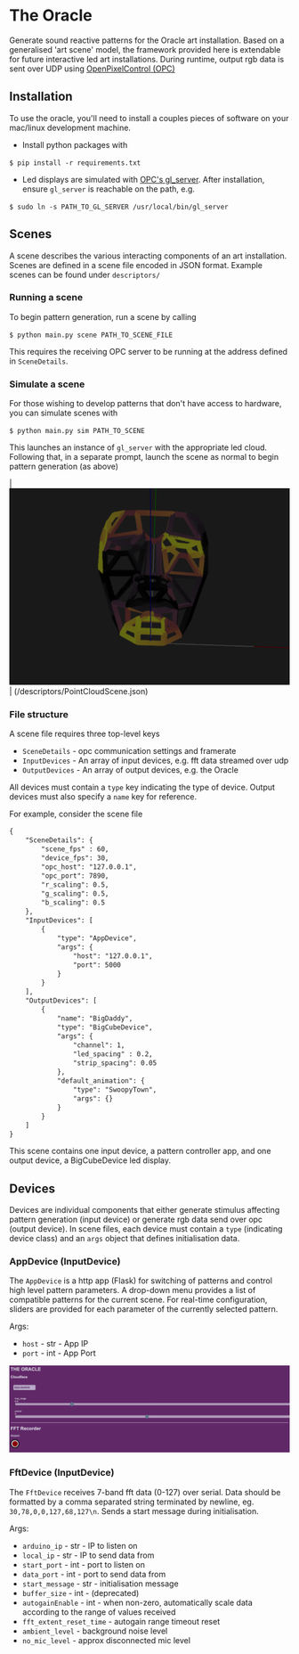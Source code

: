 # The Oracle

Generate sound reactive patterns for the Oracle art installation. Based on a generalised 'art scene' model, the framework provided here is extendable for future interactive led art installations. During runtime, output rgb data is sent over UDP using [OpenPixelControl (OPC)](https://github.com/zestyping/openpixelcontrol)

## Installation

To use the oracle, you'll need to install a couples pieces of software on your mac/linux development machine. 

* Install python packages with

`$ pip install -r requirements.txt`

* Led displays are simulated with [OPC's gl_server](https://github.com/zestyping/openpixelcontrol). After installation, ensure `gl_server` is reachable on the path, e.g.

`$ sudo ln -s PATH_TO_GL_SERVER /usr/local/bin/gl_server`

## Scenes

A scene describes the various interacting components of an art installation.
Scenes are defined in a scene file encoded in JSON format. 
Example scenes can be found under `descriptors/` 

### Running a scene

To begin pattern generation, run a scene by calling

`$ python main.py scene PATH_TO_SCENE_FILE`

This requires the receiving OPC server to be running at the address defined in `SceneDetails`.

### Simulate a scene

For those wishing to develop patterns that don't have access to hardware, you can simulate scenes with

`$ python main.py sim PATH_TO_SCENE`

This launches an instance of `gl_server` with the appropriate led cloud. Following that, in a separate prompt, launch the scene as normal to begin pattern generation (as above) 

| ![Alt text](/docs/simulator.png?raw=true "/descriptors/PointCloudScene.json") |
(/descriptors/PointCloudScene.json)

### File structure

A scene file requires three top-level keys
* `SceneDetails` - opc communication settings and framerate
* `InputDevices` - An array of input devices, e.g. fft data streamed over udp
* `OutputDevices` - An array of output devices, e.g. the Oracle

All devices must contain a `type` key indicating the type of device. Output devices must also specify a `name` key for reference. 

For example, consider the scene file 
```
{
    "SceneDetails": {
        "scene_fps" : 60,
        "device_fps": 30,
        "opc_host": "127.0.0.1",
        "opc_port": 7890,
        "r_scaling": 0.5,
        "g_scaling": 0.5,
        "b_scaling": 0.5
    },
    "InputDevices": [
        {
            "type": "AppDevice",
            "args": {
                "host": "127.0.0.1",
                "port": 5000
            }
        }
    ],
    "OutputDevices": [
        {
            "name": "BigDaddy",
            "type": "BigCubeDevice",
            "args": {
                "channel": 1,
                "led_spacing" : 0.2,
                "strip_spacing": 0.05
            },
            "default_animation": {
                "type": "SwoopyTown",
                "args": {}
            }
        }
    ]
}
```

This scene contains one input device, a pattern controller app, and one output device, a BigCubeDevice led display.

## Devices

Devices are individual components that either generate stimulus affecting pattern generation (input device) or generate rgb data send over opc (output device). In scene files, each device must contain a `type` (indicating device class) and an `args` object that defines initialisation data.

### AppDevice (InputDevice)

The `AppDevice` is a http app (Flask) for switching of patterns and control high level pattern parameters.
A drop-down menu provides a list of compatible patterns for the current scene. 
For real-time configuration, sliders are provided for each parameter of the currently selected pattern.

Args:
* `host` - str - App IP
* `port` - int - App Port

![Alt text](/docs/app.png?raw=true "/descriptors/PointCloudScene.json")

### FftDevice (InputDevice)

The `FftDevice` receives 7-band fft data (0-127) over serial. Data should be formatted by a comma separated string terminated by newline, eg. `30,78,0,0,127,68,127\n`. Sends a start message during initialisation.

Args:
* `arduino_ip` - str - IP to listen on
* `local_ip` - str - IP to send data from
* `start_port` - int -  port to listen on
* `data_port` - int - port to send data from
* `start_message` - str - initialisation message
* `buffer_size` - int - (deprecated)
* `autogainEnable` - int - when non-zero, automatically scale data according to the range of values received
* `fft_extent_reset_time` - autogain range timeout reset
* `ambient_level` - background noise level
* `no_mic_level` - approx disconnected mic level


